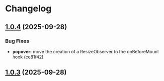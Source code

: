 # Changelog

## [1.0.4](https://github.com/dzapletin/vue-composable-ui/compare/v1.0.3...v1.0.4) (2025-09-28)

### Bug Fixes

* **popover:** move the creation of a ResizeObserver to the onBeforeMount hook ([ce81f42](https://github.com/dzapletin/vue-composable-ui/commit/ce81f422c14302ac6d74890cd8816b9f570e5040))

## [1.0.3](https://github.com/dzapletin/vue-composable-ui/compare/v1.0.2...v1.0.3) (2025-09-28)

